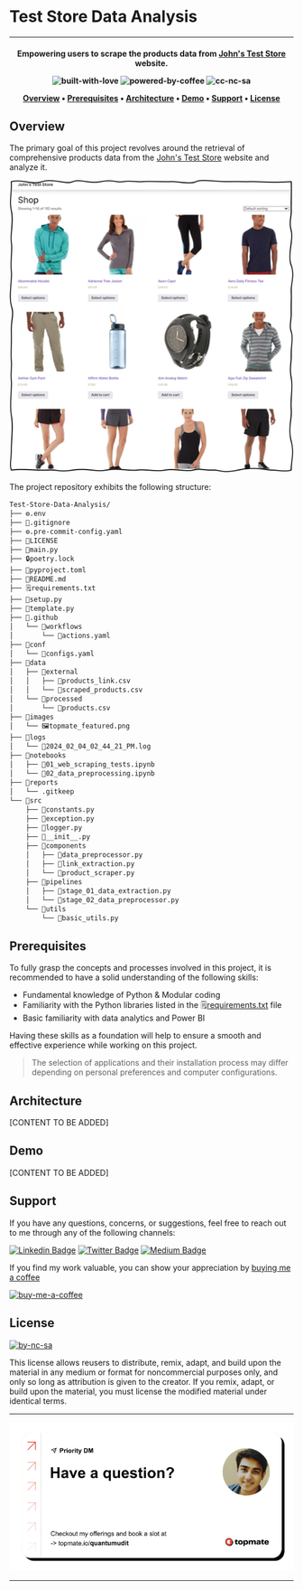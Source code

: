 <!-- # ![Project Logo][project_logo] -->
# Test Store Data Analysis

---

<h4 align="center">Empowering users to scrape the products data from <a href="https://gopher1.extrkt.com/" target="_blank">John's Test Store</a> website. 

<!-- This web application, developed with <a href="https://www.python.org/" target="_blank">Python</a> and <a href="https://streamlit.io/" target="_blank">Streamlit</a>, streamlines the process of downloading books that match their preferences.</h4> -->

<p align='center'>
<img src="https://forthebadge.com/images/badges/built-with-love.svg" alt="built-with-love" border="0">
<img src="https://forthebadge.com/images/badges/powered-by-coffee.svg" alt="powered-by-coffee" border="0">
<img src="https://forthebadge.com/images/badges/cc-nc-sa.svg" alt="cc-nc-sa" border="0">
</p>


<p align="center">
  <a href="#overview">Overview</a> •
  <a href="#prerequisites">Prerequisites</a> •
  <a href="#architecture">Architecture</a> •
  <a href="#demo">Demo</a> •
  <a href="#support">Support</a> •
  <a href="#license">License</a>
</p>

## Overview

The primary goal of this project revolves around the retrieval of comprehensive products data from the [John's Test Store][website_link] website and analyze it.

<p align='center'>
  <a href="https://gopher1.extrkt.com/">
    <img src="./images/website_snippet.png" alt="website-snippet" style="0">
  </a>
</p>

<!-- The web application has been meticulously designed to cater to on-demand web scraping. In essence, it selectively extracts essential book information based on the user's specified choices regarding category, subject, and topic.

Once the user designates a category, the application promptly generates a list of associated subjects for the user to select from. Likewise, upon selecting a subject, the application dynamically populates a dropdown menu with relevant topics (if available).

<p align='center'>
  <a href="https://ebooks-extractor-app.streamlit.app/">
    <img src="./images/webapp_image.png" alt="webapp_image" style="0">
  </a>
</p>

Armed with these three choices, users can effortlessly obtain their desired information in the form of a downloadable CSV file, simply by clicking the "Get Data" button. -->

The project repository exhibits the following structure:

```
Test-Store-Data-Analysis/
├── ⚙️.env
├── 📜.gitignore
├── ⚙️.pre-commit-config.yaml
├── 🔑LICENSE
├── 🐍main.py
├── 🔒poetry.lock
├── 📇pyproject.toml
├── 📝README.md
├── 🗒️requirements.txt
├── 🐍setup.py
├── 🐍template.py
├── 📁.github
│   └── 📂workflows
│       └── 📃actions.yaml
├── 📁conf
│   └── 📃configs.yaml
├── 📁data
│   ├── 📂external
│   │   ├── 📑products_link.csv
│   │   └── 📑scraped_products.csv
│   └── 📂processed
│       └── 📑products.csv
├── 📁images
│   └── 🖼️topmate_featured.png
├── 📁logs
│   └── 🧾2024_02_04_02_44_21_PM.log
├── 📁notebooks
│   ├── 📙01_web_scraping_tests.ipynb
│   └── 📙02_data_preprocessing.ipynb
├── 📁reports
│   └── .gitkeep
└── 📁src
    ├── 🐍constants.py
    ├── 🐍exception.py
    ├── 🐍logger.py
    ├── 🐍__init__.py
    ├── 📂components
    │   ├── 🐍data_preprocessor.py
    │   ├── 🐍link_extraction.py
    │   └── 🐍product_scraper.py
    ├── 📂pipelines
    │   ├── 🐍stage_01_data_extraction.py
    │   └── 🐍stage_02_data_preprocessor.py
    └── 📂utils
        └── 🐍basic_utils.py

```
<!-- The Streamlit application is driven by two fundamental Python scripts:

- **🐍[app.py][app]**: This script capitalizes on functions from the [scraper_functions.py][scraper_funcs] file, enabling seamless web scraping. Moreover, it stands as the cornerstone of the Streamlit application.

- **🐍[scraper_functions.py][scraper_funcs]**: This file houses a collection of functions specifically designed for data extraction via web scraping techniques. -->


## Prerequisites

To fully grasp the concepts and processes involved in this project, it is recommended to have a solid understanding of the following skills:

- Fundamental knowledge of Python & Modular coding
- Familiarity with the Python libraries listed in the 🗒️[requirements.txt][requirements] file
- Basic familiarity with data analytics and Power BI

Having these skills as a foundation will help to ensure a smooth and effective experience while working on this project.

> The selection of applications and their installation process may differ depending on personal preferences and computer configurations.

## Architecture

[CONTENT TO BE ADDED]

<!-- The architectural design of this project is transparent and can be readily comprehended with the assistance of the accompanying diagram illustrated below:

![Process Architecture][process_workflow]

The project's architectural framework encompasses the following key steps:

### User Interaction

The user initiates the process by selecting their desired category from the available options.
Based on the chosen category, the web application dynamically scrapes and presents a list of related subjects for the user's selection.

Upon subject selection, the web app proceeds to scrape topics associated with the selected subject (if available).

The user can then finalize their selection by choosing "Get Data"

### Data Retrieval

Subsequently, the web application conducts a comprehensive scraping operation to gather book-related information. This gathered data is then structured into a CSV file format.

### User Output

The user is provided with a downloadable CSV file containing the acquired book data, facilitating easy access to the information they require. -->


## Demo

[CONTENT TO BE ADDED]

<!-- The following illustration demonstrates the process of collecting data by providing necessary inputs to the web application: -->

<!-- <p align='center'>
  <a href="https://ebooks-extractor-app.streamlit.app/">
    <img src="./images/webapp_graphic.gif" alt="webapp-graphic" style="0">
  </a>
</p>

> Access the web application by clicking here: **[Ebooks Extractor App][webapp_link]** -->



## Support

If you have any questions, concerns, or suggestions, feel free to reach out to me through any of the following channels:

[![Linkedin Badge][linkedinbadge]][linkedin] [![Twitter Badge][twitterbadge]][twitter] [![Medium Badge][mediumbadge]][medium]


If you find my work valuable, you can show your appreciation by [buying me a coffee][buy_me_a_coffee]

<a href="https://www.buymeacoffee.com/quantumudit" target="_blank">
<img src="https://i.ibb.co/9cyrq6m/buy-me-a-coffee.png" alt="buy-me-a-coffee" border="0" width="170" height="50">
</a>

## License

<a href = 'https://creativecommons.org/licenses/by-nc-sa/4.0/' target="_blank">
    <img src="https://i.ibb.co/mvmWGkm/by-nc-sa.png" alt="by-nc-sa" border="0" width="88" height="31">
</a>

This license allows reusers to distribute, remix, adapt, and build upon the material in any medium or format for noncommercial purposes only, and only so long as attribution is given to the creator. If you remix, adapt, or build upon the material, you must license the modified material under identical terms.

---
<p align='center'>
  <a href="https://topmate.io/quantumudit">
    <img src="./images/topmate_featured.png" alt="topmate-udit" style="0">
  </a>
</p>

---

<!-- Image Links -->

[project_logo]: ./images/ebooks_logo.png
[process_workflow]: ./images/process_workflow.png

<!-- External Links -->

[website_link]: https://gopher1.extrkt.com/
[webapp_link]: https://ebooks-extractor-app.streamlit.app/
[requirements]: ./requirements.txt


<!-- Project Specific Links -->

[app]: ./app.py
[scraper_funcs]: ./scraper_functions.py 

<!-- Profile Links -->

[linkedin]: https://www.linkedin.com/in/uditkumarchatterjee/
[twitter]: https://twitter.com/quantumudit
[medium]: https://medium.com/@quantumudit
[buy_me_a_coffee]: https://www.buymeacoffee.com/quantumudit

<!-- Shields Profile Links -->

[linkedinbadge]: https://img.shields.io/badge/-uditkumarchatterjee-0e76a8?style=flat&labelColor=0e76a8&logo=linkedin&logoColor=white
[twitterbadge]: https://img.shields.io/badge/-quantumudit-000000?style=flat&labelColor=000000&logo=x&logoColor=white&link=https://twitter.com/quantumudit
[mediumbadge]: https://img.shields.io/badge/-quantumudit-02b875?style=flat&labelColor=02b875&logo=medium&logoColor=white